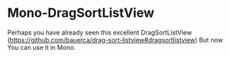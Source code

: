Mono-DragSortListView
=====================
Perhaps you have already seen this excellent DragSortListView 
(https://github.com/bauerca/drag-sort-listview#dragsortlistview)
But now You can use it in Mono.
